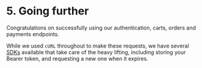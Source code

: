 # 5. Going further

Congratulations on successfully using our authentication, carts, orders and payments endpoints.

While we used `cURL` throughout to make these requests, we have several [SDKs]() available that take care of the heavy lifting, including storing your Bearer token, and requesting a new one when it expires.

